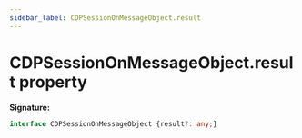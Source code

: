 ```yaml
---
sidebar_label: CDPSessionOnMessageObject.result
---
```

# CDPSessionOnMessageObject.result property

**Signature:**

```typescript
interface CDPSessionOnMessageObject {result?: any;}
```
